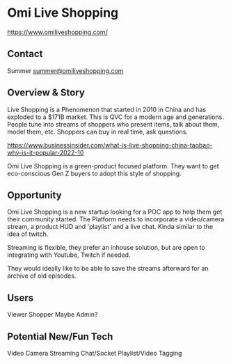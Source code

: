 # Omi Live Shopping
https://www.omiliveshopping.com/

## Contact
Summer summer@omiliveshopping.com

## Overview & Story
Live Shopping is a Phenomenon that started in 2010 in China and has exploded to a $171B market. This is QVC for a modern age and generations. People tune into streams of shoppers who present items, talk about them, model them, etc. Shoppers can buy in real time, ask questions.

https://www.businessinsider.com/what-is-live-shopping-china-taobao-why-is-it-popular-2022-10

Omi Live Shopping is a green-product focused platform. They want to get eco-conscious Gen Z buyers to adopt this style of shopping.


## Opportunity
Omi Live Shopping is a new startup looking for a POC app to help them get their community started. The Platform needs to incorporate a video/camera stream, a product HUD and 'playlist' and a live chat. Kinda similar to the idea of twitch. 

Streaming is flexible, they prefer an inhouse solution, but are open to integrating with Youtube, Twitch if needed.

They would ideally like to be able to save the streams afterward for an archive of old episodes.

## Users
Viewer
Shopper
Maybe Admin?

## Potential New/Fun Tech
Video Camera Streaming
Chat/Socket
Playlist/Video Tagging


